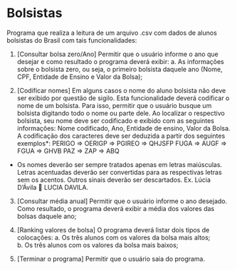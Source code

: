 # Bolsistas
Programa que realiza a leitura de um arquivo .csv com dados de alunos bolsistas do Brasil com tais funcionalidades:
1. [Consultar bolsa zero/Ano] Permitir que o usuário informe o ano que desejar e como resultado o programa deverá exibir:
    a. As informações sobre o bolsista zero, ou seja, o primeiro bolsista daquele ano (Nome, CPF, Entidade de Ensino e Valor da Bolsa);

2. [Codificar nomes] Em alguns casos o nome do aluno bolsista não deve ser exibido por questão de sigilo. Esta funcionalidade deverá codificar o nome de um bolsista.     Para isso, permitir que o usuário busque um bolsista digitando todo o nome ou parte dele. Ao localizar o respectivo bolsista, seu nome deve ser codificado e exibido   com as seguintes informações: Nome codificado, Ano, Entidade de ensino, Valor da Bolsa. A codificação dos caracteres deve ser deduzida a partir dos seguintes       exemplos*:
PERIGO => OERIGP => PGIREO => QHJSFP
FUGA => AUGF => FGUA => GHVB
PAZ => ZAP => ABQ
* Os nomes deverão ser sempre tratados apenas em letras maiúsculas. Letras acentuadas deverão ser convertidas para as respectivas letras sem os acentos. Outros sinais deverão ser descartados. Ex. Lúcia D’Ávila  LUCIA DAVILA.

3. [Consultar média anual] Permitir que o usuário informe o ano desejado. Como resultado, o programa deverá exibir a média dos valores das bolsas daquele ano;

4. [Ranking valores de bolsa] O programa deverá listar dois tipos de colocações:
    a. Os três alunos com os valores da bolsa mais altos;   
    b. Os três alunos com os valores da bolsa mais baixos;
    
5. [Terminar o programa] Permitir que o usuário saia do programa.
